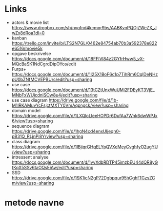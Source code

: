 # Links
- actors & movie list https://www.dropbox.com/sh/nvqfnd4kcmqr9bs/AABKvnPQOjZWeZX_JwZx8dRoa?dl=0
- kanban https://trello.com/invite/b/LTS2N7GL/0462e84754ab70b3a592378e822e6516/movie5k
- opgave beskrivelse https://docs.google.com/document/d/18FFlVI84z2GYfrHww5_vX-MQcBaSK1NdCgrdDipOYos/edit
- Furps+ https://docs.google.com/document/d/1I25X1BoF6c1p7TihRm6CqIDeNHzpU0bZNfMCVEPBUrc/edit?usp=sharing
- use case https://docs.google.com/document/d/13tCZtUnxWuUMi2FDEyKT3VjE_MNbFxWUicdnISOw8u4/edit?usp=sharing
- use case diagram https://drive.google.com/file/d/1b-M1IRKAMuvYcFsjctMXTY0VmAqpngck/view?usp=sharing
- domain model https://drive.google.com/file/d/1LXQloLleeHOPDr6DufAa7Wnk6dwWPJx6/view?usp=sharing
- sequence diagram https://drive.google.com/file/d/1hgN4cd4enxUIjeqn0-pB31Q_RLjnPi8Y/view?usp=sharing
- class diagram https://drive.google.com/file/d/1IBjiqrGHqELYpQVXeMeyCvghfyO2ugYU/view?usp=sharing
- intressent analyse https://docs.google.com/document/d/1yvXdbRDTP45imzbEU44dQR8yGtKqX5SSv6taOQsEiAw/edit?usp=sharing
- SSD https://drive.google.com/file/d/1SK1icN2gP72Dgbpqur95hCghfTGzsZCm/view?usp=sharing
# metode navne
